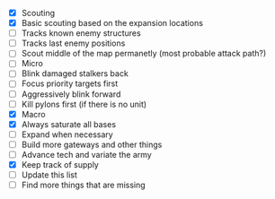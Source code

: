  - [x] Scouting
  - [x] Basic scouting based on the expansion locations
  - [ ] Tracks known enemy structures
  - [ ] Tracks last enemy positions
  - [ ] Scout middle of the map permanetly (most probable attack path?)
 - [ ] Micro
  - [ ] Blink damaged stalkers back
  - [ ] Focus priority targets first
  - [ ] Aggressively blink forward
  - [ ] Kill pylons first (if there is no unit)
 - [x] Macro
  - [x] Always saturate all bases
  - [ ] Expand when necessary
  - [ ] Build more gateways and other things
  - [ ] Advance tech and variate the army
  - [x] Keep track of supply
 - [ ] Update this list
  - [ ] Find more things that are missing
